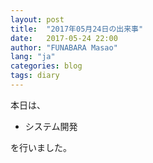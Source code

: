 ```yaml
---
layout: post
title:  "2017年05月24日の出来事"
date:   2017-05-24 22:00
author: "FUNABARA Masao"
lang: "ja"
categories: blog
tags: diary
---
```


本日は、

* システム開発

を行いました。
